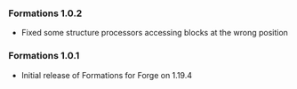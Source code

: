 ### Formations 1.0.2
- Fixed some structure processors accessing blocks at the wrong position

### Formations 1.0.1
- Initial release of Formations for Forge on 1.19.4
